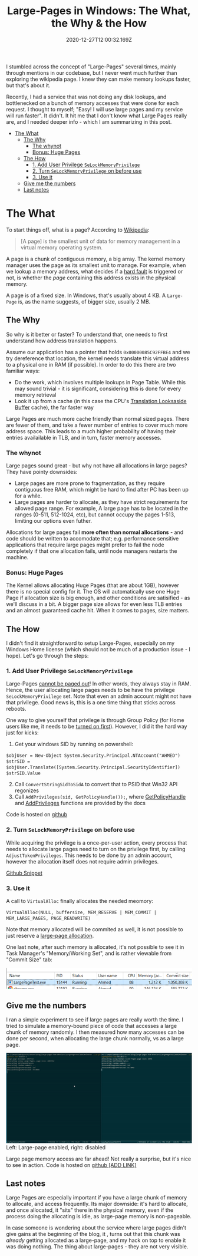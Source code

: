 ﻿---
title: "Large-Pages in Windows: The What, the Why & the How"
date: "2020-12-27T12:00:32.169Z"
description: Large-Pages
seotitle: Large-Pages
socialPic: Rammap.PNG
---

I stumbled across the concept of "Large-Pages" several times, mainly through mentions in our codebase, but I never went much further than exploring the wikipedia page. I knew they can make memory lookups faster, but that's about it. 

Recently, I had a service that was not doing any disk lookups, and bottlenecked on a bunch of memory accesses that were done for each request. I thought to myself; "Easy! I will use large pages and my service will run faster". It didn't. It hit me that I don't know what Large Pages really are, and I needed deeper info - which I am summarizing in this post.

- [The What](#the-what)
  - [The Why](#the-why)
    - [The whynot](#the-whynot)
    - [Bonus: Huge Pages](#bonus-huge-pages)
  - [The How](#the-how)
    - [1. Add User Privilege `SeLockMemoryPrivilege`](#1-add-user-privilege-selockmemoryprivilege)
    - [2. Turn `SeLockMemoryPrivilege` on before use](#2-turn-selockmemoryprivilege-on-before-use)
    - [3. Use it](#3-use-it)
  - [Give me the numbers](#give-me-the-numbers)
  - [Last notes](#last-notes)

# The What

To start things off, what is a page? According to [Wikipedia](https://en.wikipedia.org/wiki/Page_(computer_memory)): 

> [A page]  is the smallest unit of data for memory management in a virtual memory operating system.

A page is a chunk of contiguous memory, a big array. The kernel memory manager uses the page as its smallest unit to manage. For example, when we lookup a memory address, what decides if a [hard fault](https://scoutapm.com/blog/understanding-page-faults-and-memory-swap-in-outs-when-should-you-worry) is triggered or not, is whether the *page* containing this address exists in the physical memory.

A page is of a fixed size. In Windows, that's usually about 4 KB. A `Large-Page` is, as the name suggests, of bigger size, usually 2 MB. 

## The Why

So why is it better or faster? To understand that, one needs to first understand how address translation happens. 

Assume our application has a pointer that holds `0x00000085C92FFBE4` and we try dereference that location, the kernel needs translate this virtual address to a physical one in RAM (if possible). In order to do this there are two familiar ways:

  - Do the work, which involves multiple lookups in Page Table. While this may sound trivial - it is significant, considering this is done for every memory retrieval
  - Look it up from a cache (in this case the CPU's [Translation Looksaside Buffer](https://www.geeksforgeeks.org/whats-difference-between-cpu-cache-and-tlb/) cache), the far faster way

Large Pages are much more cache friendly than normal sized pages. There are fewer of them, and take a fewer number of entries to cover much more address space. This leads to a much higher probability of having their entries availailable in TLB, and in turn, faster memory accesses.

<Graphic demonstrating this> 

### The whynot

Large pages sound great - but why not have all allocations in large pages? They have pointy downsides: 
- Large pages are more prone to fragmentation, as they require contiguous free RAM, which might be hard to find after PC has been up for a while. 
- Large pages are harder to allocate, as they have strict requirements for allowed page range. For example, A large page has to be located in the ranges (0-511, 512-1024, etc), but cannot occupy the pages 1-513, limiting our options even futher.

Allocations for large pages fail **more often than normal allocations** - and code should be written to accomodate that; e.g. performance sensitive applications that require large pages might prefer to fail the node completely if that one allocation fails, until node managers restarts the machine. 

### Bonus: Huge Pages

The Kernel allows allocating Huge Pages (that are about 1GB), however there is no special config for it. The OS will automatically use one Huge Page if allocation size is big enough, and other conditions are satisified - as we'll discuss in a bit. A bigger page size allows for even less TLB entries and an almost guaranteed cache hit. When it comes to pages, size matters.

## The How

I didn't find it straightforward to setup Large-Pages, especially on my Windows Home license (which should not be much of a production issue - I hope). Let's go through the steps: 

### 1. Add User Privilege `SeLockMemoryPrivilege` 

Large-Pages [cannot be paged out](https://devblogs.microsoft.com/oldnewthing/20110128-00/?p=11643)! In other words, they always stay in RAM. Hence, the user allocating large pages needs to be have the privilege `SeLockMemoryPrivilege` set. Note that even an admin account might not have that privilege. Good news is, this is a one time thing that sticks across reboots. 

One way to give yourself that privilege is through Group Policy (for Home users like me, it needs to be [turned on first](https://superuser.com/a/1229992)). However, I did it the hard way just for kicks: 

1. Get your windows SID by running on powershell: 
```
$objUser = New-Object System.Security.Principal.NTAccount("AHMED")
$strSID = $objUser.Translate([System.Security.Principal.SecurityIdentifier])
$strSID.Value
```
2. Call `ConvertStringSidToSidA` to convert that to PSID that Win32 API regonizes
3. Call `AddPrivileges(sid, GetPolicyHandle());`, where [GetPolicyHandle](https://docs.microsoft.com/en-us/windows/win32/secmgmt/opening-a-policy-object-handle) and [AddPrivileges](https://docs.microsoft.com/en-us/windows/win32/secmgmt/managing-account-permissions) functions are provided by the docs

Code is hosted on [github](https://github.com/aybassiouny/mahdytech/pull/14/files#diff-20e3333f5c404fc51fd0d69474f6dd96fd27f55248a2edde2f6e2e43134c9618)

### 2. Turn `SeLockMemoryPrivilege` on before use

While acquiring the privilege is a once-per-user action, every process that needs to allocate large pages need to turn on the privilege first, by calling `AdjustTokenPrivileges`. This needs to be done by an admin account, however the allocation itself does not require admin privileges. 

[Github Snippet]()

### 3. Use it

A call to `VirtualAlloc` finally allocates the needed meomory: 

```
VirtualAlloc(NULL, buffersize, MEM_RESERVE | MEM_COMMIT | MEM_LARGE_PAGES, PAGE_READWRITE)
```

Note that memory allocated will be commited as well, it is not possible to just reserve a [large-page allocation](https://docs.microsoft.com/en-us/windows/win32/memory/large-page-support). 

One last note, after such memory is allocated, it's not possible to see it in Task Manager's "Memory/Working Set", and is rather viewable from "Commit Size" tab: 

![Task Manager](./task_manager.png)

## Give me the numbers 

I ran a simple experiment to see if large pages are really worth the time. I tried to simulate a memory-bound piece of code that accesses a large chunk of memory randomly. I then measured how many accesses can be done per second, when allocating the large chunk normally, vs as a large page.  

![Compare ](./comparison.gif)
Left: Large-page enabled, right: disabled

Large page memory access are far ahead! Not really a surprise, but it's nice to see in action. Code is hosted on [github [ADD LINK]]()

## Last notes

Large Pages are especially important if you have a large chunk of memory to allocate, and access frequently. Its major downside: it's hard to allocate, and once allocated, it "sits" there in the physical memory, even if the process doing the allocating is idle, as large-page memory is non-pageable.

In case someone is wondering about the service where large pages didn't give gains at the beginning of the blog, it , turns out that this chunk was *already* getting allocated as a large-page, and my hack on top to enable it was doing nothing. The thing about large-pages - they are not very visible.